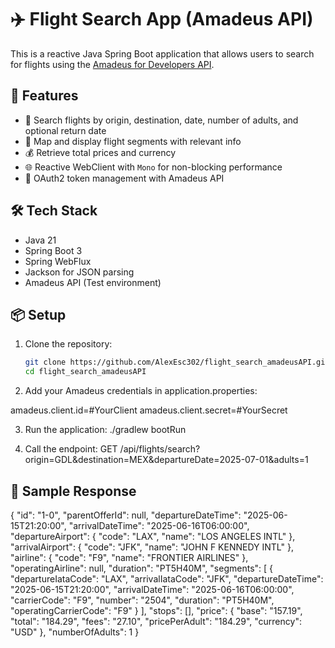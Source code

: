 # ✈️ Flight Search App (Amadeus API)

This is a reactive Java Spring Boot application that allows users to search for flights using the [Amadeus for Developers API](https://developers.amadeus.com/).

## 🚀 Features

- 🔎 Search flights by origin, destination, date, number of adults, and optional return date
- 🧾 Map and display flight segments with relevant info
- 💰 Retrieve total prices and currency
- 🌐 Reactive WebClient with `Mono` for non-blocking performance
- 🔐 OAuth2 token management with Amadeus API

## 🛠 Tech Stack

- Java 21
- Spring Boot 3
- Spring WebFlux
- Jackson for JSON parsing
- Amadeus API (Test environment)

## 📦 Setup

1. Clone the repository:
   ```bash
   git clone https://github.com/AlexEsc302/flight_search_amadeusAPI.git
   cd flight_search_amadeusAPI
2. Add your Amadeus credentials in application.properties:

  amadeus.client.id=#YourClient
  amadeus.client.secret=#YourSecret

3. Run the application:
  ./gradlew bootRun

4. Call the endpoint:
  GET /api/flights/search?origin=GDL&destination=MEX&departureDate=2025-07-01&adults=1


## 🧪 Sample Response

{
        "id": "1-0",
        "parentOfferId": null,
        "departureDateTime": "2025-06-15T21:20:00",
        "arrivalDateTime": "2025-06-16T06:00:00",
        "departureAirport": {
            "code": "LAX",
            "name": "LOS ANGELES INTL"
        },
        "arrivalAirport": {
            "code": "JFK",
            "name": "JOHN F KENNEDY INTL"
        },
        "airline": {
            "code": "F9",
            "name": "FRONTIER AIRLINES"
        },
        "operatingAirline": null,
        "duration": "PT5H40M",
        "segments": [
            {
                "departureIataCode": "LAX",
                "arrivalIataCode": "JFK",
                "departureDateTime": "2025-06-15T21:20:00",
                "arrivalDateTime": "2025-06-16T06:00:00",
                "carrierCode": "F9",
                "number": "2504",
                "duration": "PT5H40M",
                "operatingCarrierCode": "F9"
            }
        ],
        "stops": [],
        "price": {
            "base": "157.19",
            "total": "184.29",
            "fees": "27.10",
            "pricePerAdult": "184.29",
            "currency": "USD"
        },
        "numberOfAdults": 1
    }


